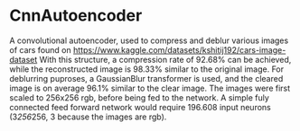 # CnnAutoencoder
A convolutional autoencoder, used to compress and deblur various images of cars found on https://www.kaggle.com/datasets/kshitij192/cars-image-dataset
With this structure, a compression rate of 92.68% can be achieved, while the reconstructed image is 98.33% similar to the original image.
For deblurring puproses, a GaussianBlur transformer is used, and the cleared image is on average 96.1% similar to the clear image.
The images were first scaled to 256x256 rgb, before being fed to the network. A simple fuly connected feed forward network would require 196.608 input neurons (3*256*256, 3 because the images are rgb).
